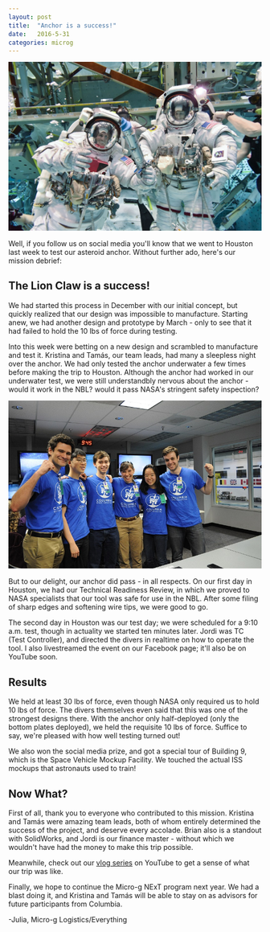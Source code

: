 ```yaml
---
layout: post
title:  "Anchor is a success!"
date:   2016-5-31
categories: microg
---
```

<p align="center">
 <img src = "/assets/media/img/microg/houston.jpg" />
</p>

Well, if you follow us on social media you'll know that we went to Houston last 
week to test our asteroid anchor. Without further ado, here's our mission 
debrief:

## The Lion Claw is a success! 

We had started this process in December with our initial concept, but quickly 
realized that our design was impossible to manufacture. Starting anew, we had 
another design and prototype by March - only to see that it had failed to hold 
the 10 lbs of force during testing. 

Into this week were betting on a new design and scrambled to manufacture and 
test it. Kristina and Tamás, our team leads, had many a sleepless night over 
the anchor. We had only tested the anchor underwater a few times before making 
the trip to Houston. Although the anchor had worked in our underwater test, we 
were still understandbly nervous about the anchor - would it work in the NBL? 
would it pass NASA's stringent safety inspection?

<p align="center">
 <img src = "/assets/media/img/microg/TCB.JPG" />
</p>

But to our delight, our anchor did pass - in all respects. On our first day in 
Houston, we had our Technical Readiness Review, in which we proved to NASA 
specialists that our tool was safe for use in the NBL. After some filing of 
sharp edges and softening wire tips, we were good to go. 

The second day in Houston was our test day; we were scheduled for a 9:10 a.m. 
test, though in actuality we started ten minutes later. Jordi was TC (Test 
Controller), and directed the divers in realtime on how to operate the tool. I 
also livestreamed the event on our Facebook page; it'll also be on YouTube 
soon. 

## Results

We held at least 30 lbs of force, even though NASA only required us to hold 10 
lbs of force. The divers themselves even said that this was one of the 
strongest designs there. With the anchor only half-deployed (only the bottom 
plates deployed), we held the requisite 10 lbs of force. Suffice to say, we're 
pleased with how well testing turned out!

We also won the social media prize, and got a special tour of Building 9, which 
is the Space Vehicle Mockup Facility. We touched the actual ISS mockups that 
astronauts used to train!

## Now What?

First of all, thank you to everyone who contributed to this mission. Kristina 
and Tamás were amazing team leads, both of whom entirely determined the success 
of the project, and deserve every accolade. Brian also is a standout with 
SolidWorks, and Jordi is our finance master - without which we wouldn't have 
had the money to make this trip possible. 

Meanwhile, check out our [vlog 
series](https://www.youtube.com/playlist?list=PLuzs86X5x3Eva_9ctxZUd2Mz94D3vod9T
) on YouTube to get a sense of what our trip was like.

Finally, we hope to continue the Micro-g NExT program next year. We had a blast 
doing it, and Kristina and Tamás will be able to stay on as advisors for future 
participants from Columbia.

-Julia, Micro-g Logistics/Everything
